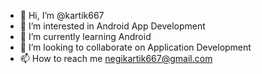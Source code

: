 - 👋 Hi, I’m @kartik667
- 👀 I’m interested in Android App Development
- 🌱 I’m currently learning Android
- 💞️ I’m looking to collaborate on Application Development
- 📫 How to reach me negikartik667@gmail.com

<!---
kartik667/kartik667 is a ✨ special ✨ repository because its `README.md` (this file) appears on your GitHub profile.
You can click the Preview link to take a look at your changes.
--->
